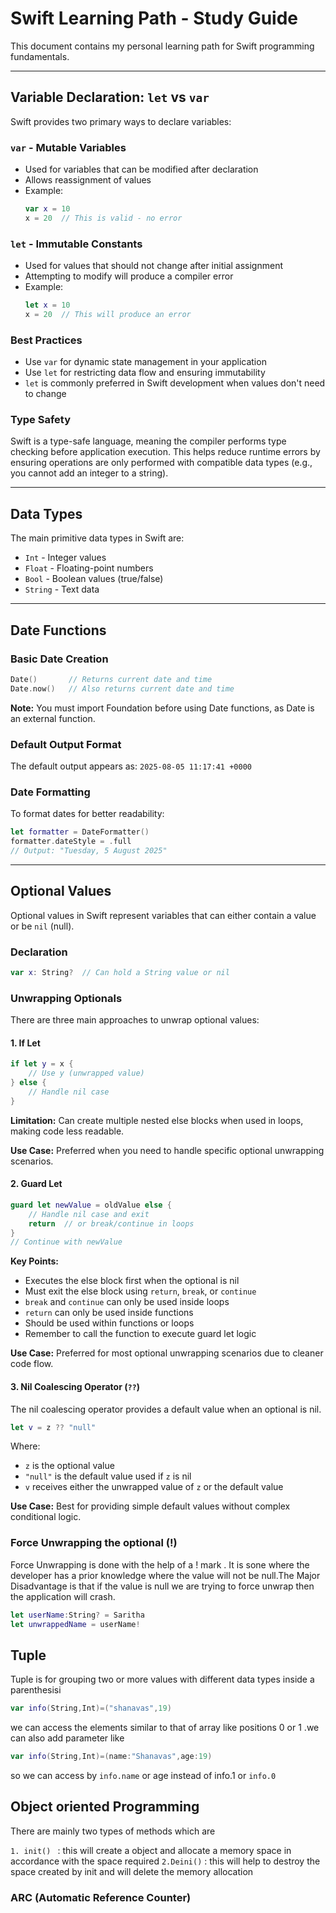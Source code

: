 # Swift Learning Path - Study Guide

This document contains my personal learning path for Swift programming fundamentals.

---

## Variable Declaration: `let` vs `var`

Swift provides two primary ways to declare variables:

### `var` - Mutable Variables
- Used for variables that can be modified after declaration
- Allows reassignment of values
- Example:
  ```swift
  var x = 10
  x = 20  // This is valid - no error
  ```

### `let` - Immutable Constants
- Used for values that should not change after initial assignment
- Attempting to modify will produce a compiler error
- Example:
  ```swift
  let x = 10
  x = 20  // This will produce an error
  ```

### Best Practices
- Use `var` for dynamic state management in your application
- Use `let` for restricting data flow and ensuring immutability
- `let` is commonly preferred in Swift development when values don't need to change

### Type Safety
Swift is a type-safe language, meaning the compiler performs type checking before application execution. This helps reduce runtime errors by ensuring operations are only performed with compatible data types (e.g., you cannot add an integer to a string).

---

## Data Types

The main primitive data types in Swift are:
- `Int` - Integer values
- `Float` - Floating-point numbers
- `Bool` - Boolean values (true/false)
- `String` - Text data

---

## Date Functions

### Basic Date Creation
```swift
Date()       // Returns current date and time
Date.now()   // Also returns current date and time
```

**Note:** You must import Foundation before using Date functions, as Date is an external function.

### Default Output Format
The default output appears as: `2025-08-05 11:17:41 +0000`

### Date Formatting
To format dates for better readability:
```swift
let formatter = DateFormatter()
formatter.dateStyle = .full
// Output: "Tuesday, 5 August 2025"
```

---

## Optional Values

Optional values in Swift represent variables that can either contain a value or be `nil` (null).

### Declaration
```swift
var x: String?  // Can hold a String value or nil
```

### Unwrapping Optionals

There are three main approaches to unwrap optional values:

#### 1. If Let
```swift
if let y = x {
    // Use y (unwrapped value)
} else {
    // Handle nil case
}
```

**Limitation:** Can create multiple nested else blocks when used in loops, making code less readable.

**Use Case:** Preferred when you need to handle specific optional unwrapping scenarios.

#### 2. Guard Let
```swift
guard let newValue = oldValue else {
    // Handle nil case and exit
    return  // or break/continue in loops
}
// Continue with newValue
```

**Key Points:**
- Executes the else block first when the optional is nil
- Must exit the else block using `return`, `break`, or `continue`
- `break` and `continue` can only be used inside loops
- `return` can only be used inside functions
- Should be used within functions or loops
- Remember to call the function to execute guard let logic

**Use Case:** Preferred for most optional unwrapping scenarios due to cleaner code flow.

#### 3. Nil Coalescing Operator (`??`)
The nil coalescing operator provides a default value when an optional is nil.

```swift
let v = z ?? "null"
```

Where:
- `z` is the optional value
- `"null"` is the default value used if `z` is nil
- `v` receives either the unwrapped value of `z` or the default value

**Use Case:** Best for providing simple default values without complex conditional logic.



### Force Unwrapping the optional (!)

Force Unwrapping is done with the help of a ! mark . It is sone where the developer has a prior knowledge where the value will not be null.The Major Disadvantage is that if the value is null we are trying to force unwrap then the application will crash.


```swift
let userName:String? = Saritha
let unwrappedName = userName!
```


## Tuple

Tuple is for grouping two or more values with different data types inside a parenthesisi

```swift
var info(String,Int)=("shanavas",19)
```

we can access the elements similar to that of array like positions 0 or 1 .we can also add parameter like

```swift
var info(String,Int)=(name:"Shanavas",age:19)
``` 
so we can access by `info.name` or age instead of info.1 or `info.0`

## Object oriented Programming

There are mainly two types of methods which are  

`1. init() ` : this will create a object and allocate a memory space in accordance with the space required
`2.Deini()` : this will help to destroy the space created by init and will delete the memory allocation

### ARC (Automatic Reference Counter)
